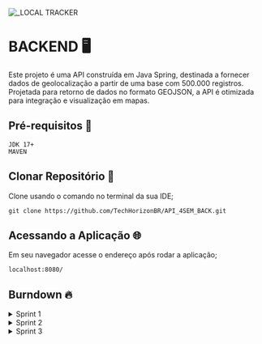 ![_LOCAL TRACKER](https://github.com/user-attachments/assets/54943760-4003-44e1-a4aa-a9bb536bf6bc)

# BACKEND 🖥️

Este projeto é uma API construída em Java Spring, destinada a fornecer dados de geolocalização a partir de uma base com 500.000 registros. Projetada para retorno de dados no formato GEOJSON, a API é otimizada para integração e visualização em mapas.

## Pré-requisitos 🧰
```
JDK 17+
MAVEN
```
## Clonar Repositório 🟰

Clone usando o comando no terminal da sua IDE; 
```
git clone https://github.com/TechHorizonBR/API_4SEM_BACK.git
```

## Acessando a Aplicação 🌐

Em seu navegador acesse o endereço após rodar a aplicação;
```
localhost:8080/
```

## Burndown 🔥

<details>
     
<summary>Sprint 1</summary>

<img src="https://github.com/user-attachments/assets/2e319293-90e7-4de4-a9a1-654c521457c3" width="750" />

</details>

<details>

<summary>Sprint 2</summary>

![WhatsApp Image 2024-10-19 at 14 38 16](https://github.com/user-attachments/assets/aff43a9b-fff2-430c-9eee-2efbb0c6111d)

</details>

<details>

<summary>Sprint 3</summary>
     
</details>
